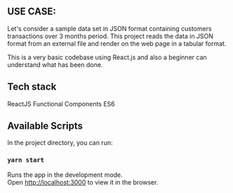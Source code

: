 ## USE CASE:
Let's consider a sample data set in JSON format containing customers transactions over 3 months period. This project reads the data in JSON format from an external file and render on the web page in a tabular format. 

This is a very basic codebase using React.js and also a beginner can understand what has been done. 

## Tech stack

ReactJS
Functional Components
ES6



## Available Scripts

In the project directory, you can run:

### `yarn start`

Runs the app in the development mode.<br />
Open [http://localhost:3000](http://localhost:3000) to view it in the browser.

